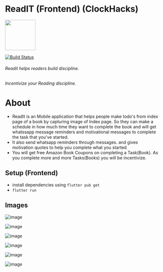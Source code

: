 # ReadIT (Frontend) (ClockHacks)

<img src="https://user-images.githubusercontent.com/68425016/200112210-676c7b74-3768-4a0e-a012-2651601cee34.jpeg" width="100">

[![Build Status](https://travis-ci.org/joemccann/dillinger.svg?branch=master)](https://travis-ci.org/joemccann/dillinger)
###### Readit helps readers build discipline.
###### Incentivize your Reading discipline.  
# About 
- ReadIt is an Mobile application that helps people make todo's from index page of a book by capturing image of Index page. So they can make a schedule in how much time they want to complete the book and will get whatssapp message reminders and motivational messages to complete the task that you've started.
- It also send whatsapp reminders through messages. and gives motivation quotes to help you complete what you started 
- You will get free Amazon Book Coupons on completing a Task(Book). 
As you complete more and more Tasks(Books) you will be incentivize. 

## Setup (Frontend)
- install dependencies using ```flutter pub get```
- ```flutter run```

## Images
![image](https://user-images.githubusercontent.com/68425016/200167428-41793357-9485-4b16-add0-34cbe5439d5f.png)

![image](https://user-images.githubusercontent.com/68425016/200167437-3a24074c-0f81-4685-b1fb-223dc415875b.png)

![image](https://user-images.githubusercontent.com/68425016/200167446-d3afebb8-34dd-4d50-aa61-1c25b1f37490.png)

![image](https://user-images.githubusercontent.com/68425016/200167453-1e7fd21d-65c5-4516-a713-3c740088cf84.png)

![image](https://user-images.githubusercontent.com/68425016/200167460-0b8aa687-1510-4f21-a562-d1d65a071c1a.png)

![image](https://user-images.githubusercontent.com/68425016/200167490-212c4908-28b4-43a6-9970-be73493b04ec.png)
